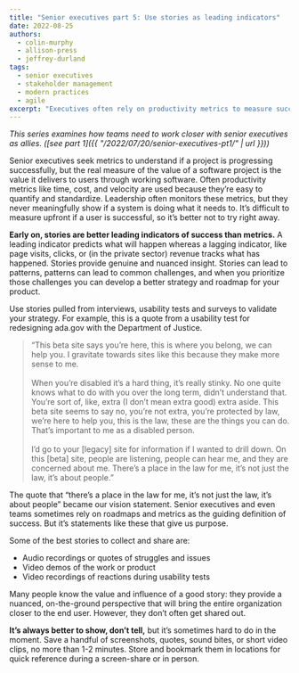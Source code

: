```yaml
---
title: "Senior executives part 5: Use stories as leading indicators"
date: 2022-08-25
authors:
  - colin-murphy
  - allison-press
  - jeffrey-durland
tags:
  - senior executives
  - stakeholder management
  - modern practices
  - agile
excerpt: "Executives often rely on productivity metrics to measure success, but these measures can obscure whether the software is actually working for users. Stories are a better resource to build a strategy between a senior executive and a product team. This is part five in a series on how senior executive and tech teams can be better allies."
---
```

_This series examines how teams need to work closer with senior executives as allies. ([see part 1]({{ "/2022/07/20/senior-executives-pt1/" | url }}))_

Senior executives seek metrics to understand if a project is progressing successfully, but the real measure of the value of a software project is the value it delivers to users through working software. Often productivity metrics like time, cost, and velocity are used because they’re easy to quantify and standardize. Leadership often monitors these metrics, but they never meaningfully show if a system is doing what it needs to. It’s difficult to measure upfront if a user is successful, so it’s better not to try right away. 

**Early on, stories are better leading indicators of success than metrics.** A leading indicator predicts what will happen whereas a lagging indicator, like page visits, clicks, or (in the private sector) revenue tracks what has happened. Stories provide genuine and nuanced insight. Stories can lead to patterns, patterns can lead to common challenges, and when you prioritize those challenges you can develop a better strategy and roadmap for your product. 

Use stories pulled from interviews, usability tests and surveys to validate your strategy. For example, this is a quote from a usability test for redesigning ada.gov with the Department of Justice.

> “This beta site says you’re here, this is where you belong, we can help you. I gravitate towards sites like this because they make more sense to me.<br><br>When you’re disabled it’s a hard thing, it’s really stinky. No one quite knows what to do with you over the long term, didn’t understand that. You’re sort of, like, extra (I don’t mean extra good) extra aside. This beta site seems to say no, you’re not extra, you’re protected by law, we’re here to help you, this is the law, these are the things you can do. That’s important to me as a disabled person.<br><br>I’d go to your [legacy] site for information if I wanted to drill down. On this [beta] site, people are listening, people can hear me, and they are concerned about me. There’s a place in the law for me, it’s not just the law, it’s about people.”

The quote that “there’s a place in the law for me, it’s not just the law, it’s about people” became our vision statement. Senior executives and even teams sometimes rely on roadmaps and metrics as the guiding definition of success. But it’s statements like these that give us purpose.

Some of the best stories to collect and share are:
* Audio recordings or quotes of struggles and issues
* Video demos of the work or product
* Video recordings of reactions during usability tests

Many people know the value and influence of a good story: they provide a nuanced, on-the-ground perspective that will bring the entire organization closer to the end user. However, they don’t often get shared out. 

**It’s always better to show, don’t tell,** but it’s sometimes hard to do in the moment. Save a handful of screenshots, quotes, sound bites, or short video clips, no more than 1-2 minutes. Store and bookmark them in locations for quick reference during a screen-share or in person.
